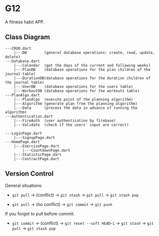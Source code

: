 # G12

A fitness habit APP.

## Class Diagram

```
---CRUD.dart 
    |---DB        (general database operations: create, read, update, delete)
---Database.dart
    |---Calendar  (get the days of the current and following weeks)
    |---PlanDB    (database operations for the plan children of the journal table)
    |---DurationDB(database operations for the duration children of the journal table)
    |---UserDB    (database operations for the users table)
    |---WorkoutDB (database operations for the workouts table)
---PlanAlgo.dart
    |---PlanAlgo  (execute point of the planning algorithm)
    |---Algorithm (generate plan from the planning algorithm)    
    |---Data      (process the data in advance of running the algorithm)
---Authentication.dart
    |---FireAuth  (user authentication by firebase)
    |---Validate  (check if the users' input are correct)
```

```
---LoginPage.dart
    |---SignupPage.dart
---HomePage.dart
    |---ExercisePage.dart
        |---CountdownPage.dart
    |---StatisticPage.dart
    |---ContractPage.dart
```

## Version Control

General situations:

- `git pull` → (conflict) → `git stash` → `git pull` → `git stash pop`

- `git pull` → (no conflict) → `git commit` → `git push`

If you forgot to pull before commit: 

- `git commit` → (conflict) → `git reset --soft HEAD~1` → `git stash` → `git pull` → `git stash pop`